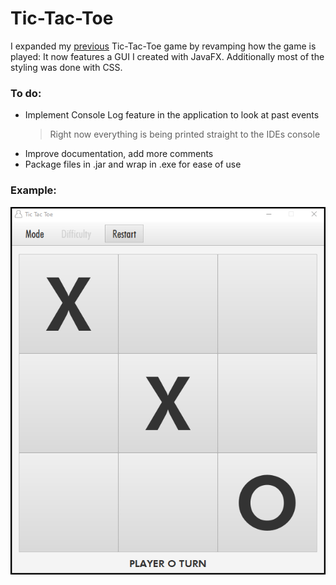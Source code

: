# Tic-Tac-Toe

I expanded my [previous](https://github.com/christian-sa/tictactoe-with-minimax) Tic-Tac-Toe 
game by revamping how the game is played: It now features a GUI I created with JavaFX.
Additionally most of the styling was done with CSS.

### To do:
- Implement Console Log feature in the application to look at past events
  > Right now everything is being printed straight to the IDEs console
- Improve documentation, add more comments  
- Package files in .jar and wrap in .exe for ease of use

### Example:
![GUI Example](https://github.com/christian-sa/tictactoe-with-gui/blob/main/src/resources/img/ui_example.png)
